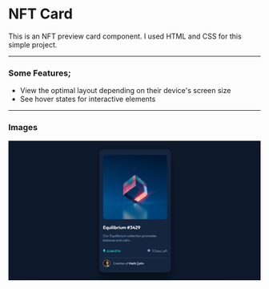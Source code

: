 # NFT Card


This is an NFT preview card component. I used HTML and CSS for this simple project.

---

### Some Features;
- View the optimal layout depending on their device's screen size
- See hover states for interactive elements

---

### Images

![Desktop Design](./design/desktop-design.png)
